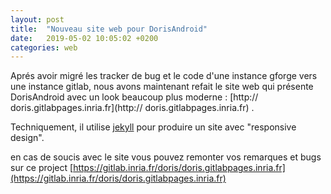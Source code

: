 ```yaml
---
layout: post
title:  "Nouveau site web pour DorisAndroid"
date:   2019-05-02 10:05:02 +0200
categories: web
---
```


Aprés avoir migré les tracker de bug et le code d'une instance gforge vers une instance gitlab, 
nous avons maintenant refait le site web qui présente DorisAndroid avec un look beaucoup plus moderne : [http:// doris.gitlabpages.inria.fr](http:// doris.gitlabpages.inria.fr)
 .

Techniquement, il utilise [jekyll](https://jekyllrb.com/) pour produire un site avec "responsive design".

en cas de soucis avec le site vous pouvez remonter vos remarques et bugs sur ce project [https://gitlab.inria.fr/doris/doris.gitlabpages.inria.fr](https://gitlab.inria.fr/doris/doris.gitlabpages.inria.fr)
